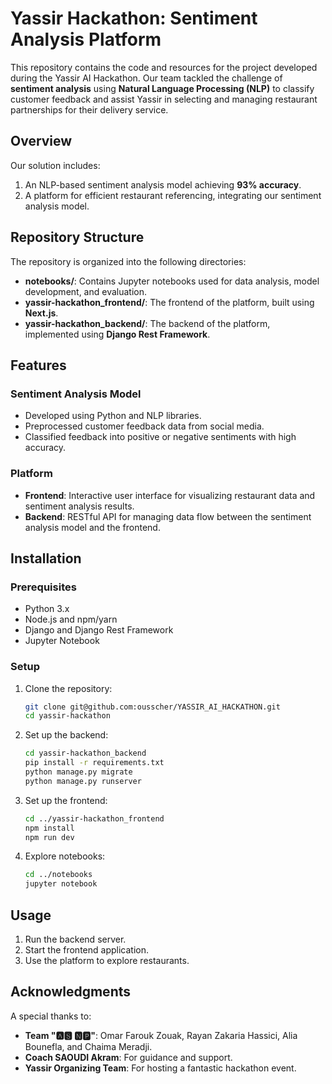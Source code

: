 # Yassir Hackathon: Sentiment Analysis Platform

This repository contains the code and resources for the project developed during the Yassir AI Hackathon. Our team tackled the challenge of **sentiment analysis** using **Natural Language Processing (NLP)** to classify customer feedback and assist Yassir in selecting and managing restaurant partnerships for their delivery service.

## Overview

Our solution includes:
1. An NLP-based sentiment analysis model achieving **93% accuracy**.
2. A platform for efficient restaurant referencing, integrating our sentiment analysis model.

## Repository Structure

The repository is organized into the following directories:

- **notebooks/**: Contains Jupyter notebooks used for data analysis, model development, and evaluation.
- **yassir-hackathon_frontend/**: The frontend of the platform, built using **Next.js**.
- **yassir-hackathon_backend/**: The backend of the platform, implemented using **Django Rest Framework**.

## Features

### Sentiment Analysis Model
- Developed using Python and NLP libraries.
- Preprocessed customer feedback data from social media.
- Classified feedback into positive or negative sentiments with high accuracy.

### Platform
- **Frontend**: Interactive user interface for visualizing restaurant data and sentiment analysis results.
- **Backend**: RESTful API for managing data flow between the sentiment analysis model and the frontend.

## Installation

### Prerequisites
- Python 3.x
- Node.js and npm/yarn
- Django and Django Rest Framework
- Jupyter Notebook

### Setup

1. Clone the repository:
   ```bash
   git clone git@github.com:ousscher/YASSIR_AI_HACKATHON.git
   cd yassir-hackathon
   ```

2. Set up the backend:
   ```bash
   cd yassir-hackathon_backend
   pip install -r requirements.txt
   python manage.py migrate
   python manage.py runserver
   ```

3. Set up the frontend:
   ```bash
   cd ../yassir-hackathon_frontend
   npm install
   npm run dev
   ```

4. Explore notebooks:
   ```bash
   cd ../notebooks
   jupyter notebook
   ```

## Usage

1. Run the backend server.
2. Start the frontend application.
3. Use the platform to explore restaurants.

## Acknowledgments

A special thanks to:
- **Team "🅰🆂 🅽🅿"**: Omar Farouk Zouak, Rayan Zakaria Hassici, Alia Bounefla, and Chaima Meradji.
- **Coach SAOUDI Akram**: For guidance and support.
- **Yassir Organizing Team**: For hosting a fantastic hackathon event.
